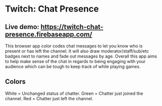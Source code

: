 # Twitch: Chat Presence

## Live demo: https://twitch-chat-presence.firebaseapp.com/
This browser app color codes chat messages to let you know who is present or has left the channel. It will also draw moderator/staff/sub/etc badges next to names and fade out messages by age. Overall this app aims to help make sense of the chat in regards to being engaging with your audience which can be tough to keep track of while playing games.

## Colors
White = Unchanged status of chatter.
Green = Chatter just joined the channel.
Red   = Chatter just left the channel.